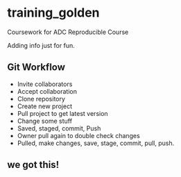 # training_golden
Coursework for ADC Reproducible Course

Adding info just for fun.


## Git Workflow 
- Invite collaborators 
- Accept collaboration
- Clone repository
- Create new project
- Pull project to get latest version
- Change some stuff
- Saved, staged, commit, Push
- Owner pull again to double check changes
- Pulled, make changes, save, stage, commit, pull, push.

## we got this!